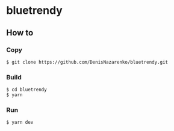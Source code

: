 # bluetrendy
## How to

### Copy
````
$ git clone https://github.com/DenisNazarenko/bluetrendy.git
````
### Build
````
$ cd bluetrendy
$ yarn
````
### Run
````
$ yarn dev
````
   
